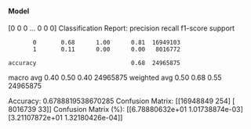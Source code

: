 #### Model
[0 0 0 ... 0 0 0]
Classification Report:
              precision    recall  f1-score   support

           0       0.68      1.00      0.81  16949103
           1       0.11      0.00      0.00   8016772

    accuracy                           0.68  24965875
   macro avg       0.40      0.50      0.40  24965875
weighted avg       0.50      0.68      0.55  24965875

Accuracy: 0.6788819538670285
Confusion Matrix:
[[16948849      254]
 [ 8016739       33]]
Confusion Matrix (%):
[[6.78880632e+01 1.01738874e-03]
 [3.21107872e+01 1.32180426e-04]]
